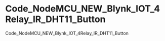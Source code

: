 # Code_NodeMCU_NEW_Blynk_IOT_4Relay_IR_DHT11_Button
Code_NodeMCU_NEW_Blynk_IOT_4Relay_IR_DHT11_Button
